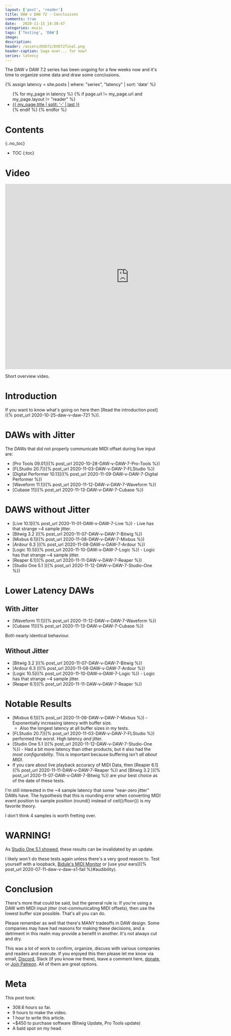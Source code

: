 ```yaml
---
layout: ['post', 'reader']
title: DAW v DAW 72 - Conclusions
comments: true
date:   2020-11-15_14:38:47 
categories: music
tags: ['Testing', 'DAW']
image:
description:
header: /assets/DVD72/DVD72final.png
header-caption: Saga over... for now?
series: latency
---
```


The DAW v DAW 7.2 series has been ongoing for a few weeks now and it's time to organize some data and draw some conclusions.

{% assign latency = site.posts | where: "series", "latency" | sort: 'date' %}
<ul>
{% for my_page in latency %} 
    {% if page.url != my_page.url and my_page.layout != "reader" %}
        <li><a class="page-link" href="{{ my_page.url | prepend: site.baseurl }}">{{ my_page.title | split: '-' | last }}</a></li>
    {% endif %}
{% endfor %}
</ul>

<!--more-->

# Contents

{:.no_toc}
* TOC
{:toc}

# Video

<iframe width="800" height="600" src="https://www.youtube.com/embed/UWNd6AkgaGs" frameborder="0" allow="accelerometer; autoplay; clipboard-write; encrypted-media; gyroscope; picture-in-picture" allowfullscreen></iframe>

Short overview video.

# Introduction

If you want to know what's going on here then [Read the introduction post]({% post_url 2020-10-25-daw-v-daw-721 %}).

# DAWs with Jitter

The DAWs that did not properly communicate MIDI offset during live input are:

* [Pro Tools 09.01]({% post_url 2020-10-28-DAW-v-DAW-7-Pro-Tools %})
* [FLStudio 20.7]({% post_url 2020-11-03-DAW-v-DAW-7-FLStudio %})
* [Digital Performer 10.13]({% post_url 2020-11-09-DAW-v-DAW-7-Digital Performer %})
* [Waveform 11.1]({% post_url 2020-11-12-DAW-v-DAW-7-Waveform %})
* [Cubase 11]({% post_url 2020-11-13-DAW-v-DAW-7-Cubase %})

# DAWS without Jitter

* [Live 10.1]({% post_url 2020-11-01-DAW-v-DAW-7-Live %}) - Live has that strange ~4 sample jitter.
* [Bitwig 3.2 ]({% post_url 2020-11-07-DAW-v-DAW-7-Bitwig %})
* [Mixbus 6.1]({% post_url 2020-11-08-DAW-v-DAW-7-Mixbus %})
* [Ardour 6.3 ]({% post_url 2020-11-08-DAW-v-DAW-7-Ardour %})
* [Logic 10.5]({% post_url 2020-11-10-DAW-v-DAW-7-Logic %}) - Logic has that strange ~4 sample jitter.
* [Reaper 6.1]({% post_url 2020-11-11-DAW-v-DAW-7-Reaper %})
* [Studio One 5.1 ]({% post_url 2020-11-12-DAW-v-DAW-7-Studio-One %})

# Lower Latency DAWs

## With Jitter

* [Waveform 11.1]({% post_url 2020-11-12-DAW-v-DAW-7-Waveform %})
* [Cubase 11]({% post_url 2020-11-13-DAW-v-DAW-7-Cubase %})

Both nearly identical behaviour.

## Without Jitter

* [Bitwig 3.2 ]({% post_url 2020-11-07-DAW-v-DAW-7-Bitwig %})
* [Ardour 6.3 ]({% post_url 2020-11-08-DAW-v-DAW-7-Ardour %})
* [Logic 10.5]({% post_url 2020-11-10-DAW-v-DAW-7-Logic %}) - Logic has that strange ~4 sample jitter.
* [Reaper 6.1]({% post_url 2020-11-11-DAW-v-DAW-7-Reaper %})

# Notable Results

* [Mixbus 6.1]({% post_url 2020-11-08-DAW-v-DAW-7-Mixbus %}) - Exponentially increasing latency with buffer size. 
    * Also the longest latency at all buffer sizes in my tests.
* [FLStudio 20.7]({% post_url 2020-11-03-DAW-v-DAW-7-FLStudio %}) performed the worst. High latency _and_ jitter.
* [Studio One 5.1 ]({% post_url 2020-11-12-DAW-v-DAW-7-Studio-One %}) - Had a bit more latency than other products, but it also had the _most configurability_. This is important because buffering isn't _all about MIDI_.
* If you care about live playback accuracy of MIDI Data, then [Reaper 6.1]({% post_url 2020-11-11-DAW-v-DAW-7-Reaper %}) and [Bitwig 3.2 ]({% post_url 2020-11-07-DAW-v-DAW-7-Bitwig %}) are your best choice as of the date of these tests.

I'm still interested in the ~4 sample latency that some "near-zero jitter" DAWs have. The hypothesis that this is rounding error when converting MIDI event position to sample position (round() instead of ceil()/floor()) is my favorite theory.

I don't think 4 samples is worth fretting over.

# WARNING!

As [Studio One 5.1 showed](https://blog.presonus.com/index.php/2020/10/20/whats-new-studio-one-5-1/), these results can be invalidated by an update.

I likely won't do these tests again unless there's a very good reason to. Test yourself with a loopback, [Bidule's MIDI Monitor](https://www.plogue.com/bidule/help/ch04s09.html) or [use your ears]({% post_url 2020-07-11-daw-v-daw-s1-fail %}#audibility).

# Conclusion

There's more that could be said, but the general rule is: If you're using a DAW with MIDI input jitter (not-communicating MIDI offsets), then use the lowest buffer size possible. That's all you can do.

Please remember as well that there's MANY tradeoffs in DAW design. Some companies may have had reasons for making these decisions, and a detriment in this realm may provide a benefit in another. It's not always cut and dry.

This was a lot of work to confirm, organize, discuss with various companies and readers and execute. If you enjoyed this then please let me know via email, [Discord](https://discord.gg/34cFzVn), Slack (if you know me there), leave a comment here, [donate](http://www.paypal.me/admiralbumblebee), or [Join Patreon](http://patreon.com/admiralbumblebee). All of them are great options.

# Meta

This post took:

* 308.6 hours so far.
* 9 hours to make the video.
* 1 hour to write this article.
* ~$450 to purchase software (Bitwig Update, Pro Tools update)
* A bald spot on my head.
